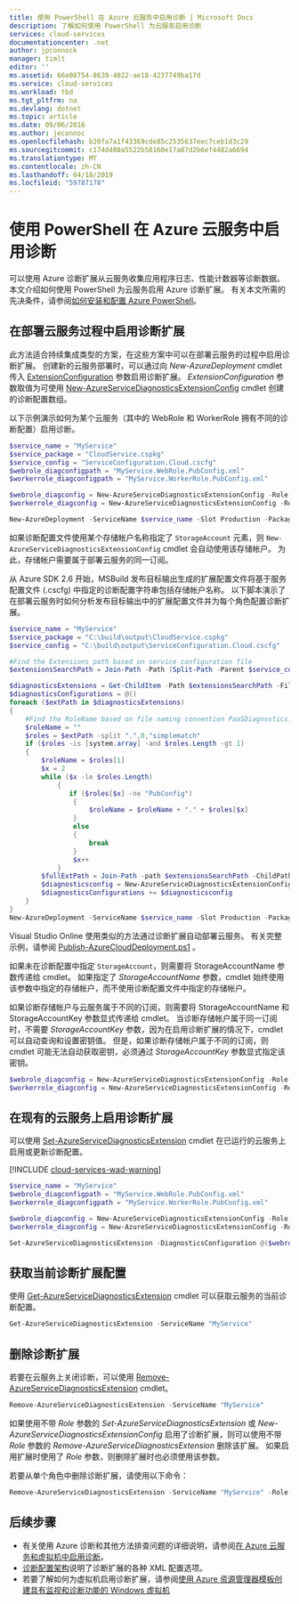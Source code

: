 ```yaml
---
title: 使用 PowerShell 在 Azure 云服务中启用诊断 | Microsoft Docs
description: 了解如何使用 PowerShell 为云服务启用诊断
services: cloud-services
documentationcenter: .net
author: jpconnock
manager: timlt
editor: ''
ms.assetid: 66e08754-8639-4022-ae18-4237749ba17d
ms.service: cloud-services
ms.workload: tbd
ms.tgt_pltfrm: na
ms.devlang: dotnet
ms.topic: article
ms.date: 09/06/2016
ms.author: jeconnoc
ms.openlocfilehash: b20fa7a1f43369cde85c2535637eec7ceb1d3c29
ms.sourcegitcommit: c174d408a5522b58160e17a87d2b6ef4482a6694
ms.translationtype: MT
ms.contentlocale: zh-CN
ms.lasthandoff: 04/18/2019
ms.locfileid: "59787178"
---
```

# <a name="enable-diagnostics-in-azure-cloud-services-using-powershell"></a>使用 PowerShell 在 Azure 云服务中启用诊断
可以使用 Azure 诊断扩展从云服务收集应用程序日志、性能计数器等诊断数据。 本文介绍如何使用 PowerShell 为云服务启用 Azure 诊断扩展。  有关本文所需的先决条件，请参阅[如何安装和配置 Azure PowerShell](/powershell/azure/overview)。

## <a name="enable-diagnostics-extension-as-part-of-deploying-a-cloud-service"></a>在部署云服务过程中启用诊断扩展
此方法适合持续集成类型的方案，在这些方案中可以在部署云服务的过程中启用诊断扩展。 创建新的云服务部署时，可以通过向 *New-AzureDeployment* cmdlet 传入 [ExtensionConfiguration](/powershell/module/servicemanagement/azure/new-azuredeployment?view=azuresmps-3.7.0) 参数启用诊断扩展。 *ExtensionConfiguration* 参数取值为可使用 [New-AzureServiceDiagnosticsExtensionConfig](/powershell/module/servicemanagement/azure/new-azureservicediagnosticsextensionconfig?view=azuresmps-3.7.0) cmdlet 创建的诊断配置数组。

以下示例演示如何为某个云服务（其中的 WebRole 和 WorkerRole 拥有不同的诊断配置）启用诊断。

```powershell
$service_name = "MyService"
$service_package = "CloudService.cspkg"
$service_config = "ServiceConfiguration.Cloud.cscfg"
$webrole_diagconfigpath = "MyService.WebRole.PubConfig.xml"
$workerrole_diagconfigpath = "MyService.WorkerRole.PubConfig.xml"

$webrole_diagconfig = New-AzureServiceDiagnosticsExtensionConfig -Role "WebRole" -DiagnosticsConfigurationPath $webrole_diagconfigpath
$workerrole_diagconfig = New-AzureServiceDiagnosticsExtensionConfig -Role "WorkerRole" -DiagnosticsConfigurationPath $workerrole_diagconfigpath

New-AzureDeployment -ServiceName $service_name -Slot Production -Package $service_package -Configuration $service_config -ExtensionConfiguration @($webrole_diagconfig,$workerrole_diagconfig)
```

如果诊断配置文件使用某个存储帐户名称指定了 `StorageAccount` 元素，则 `New-AzureServiceDiagnosticsExtensionConfig` cmdlet 会自动使用该存储帐户。 为此，存储帐户需要属于部署云服务的同一订阅。

从 Azure SDK 2.6 开始，MSBuild 发布目标输出生成的扩展配置文件将基于服务配置文件 (.cscfg) 中指定的诊断配置字符串包括存储帐户名称。 以下脚本演示了在部署云服务时如何分析发布目标输出中的扩展配置文件并为每个角色配置诊断扩展。

```powershell
$service_name = "MyService"
$service_package = "C:\build\output\CloudService.cspkg"
$service_config = "C:\build\output\ServiceConfiguration.Cloud.cscfg"

#Find the Extensions path based on service configuration file
$extensionsSearchPath = Join-Path -Path (Split-Path -Parent $service_config) -ChildPath "Extensions"

$diagnosticsExtensions = Get-ChildItem -Path $extensionsSearchPath -Filter "PaaSDiagnostics.*.PubConfig.xml"
$diagnosticsConfigurations = @()
foreach ($extPath in $diagnosticsExtensions)
{
    #Find the RoleName based on file naming convention PaaSDiagnostics.<RoleName>.PubConfig.xml
    $roleName = ""
    $roles = $extPath -split ".",0,"simplematch"
    if ($roles -is [system.array] -and $roles.Length -gt 1)
    {
        $roleName = $roles[1]
        $x = 2
        while ($x -le $roles.Length)
            {
               if ($roles[$x] -ne "PubConfig")
                {
                    $roleName = $roleName + "." + $roles[$x]
                }
                else
                {
                    break
                }
                $x++
            }
        $fullExtPath = Join-Path -path $extensionsSearchPath -ChildPath $extPath
        $diagnosticsconfig = New-AzureServiceDiagnosticsExtensionConfig -Role $roleName -DiagnosticsConfigurationPath $fullExtPath
        $diagnosticsConfigurations += $diagnosticsconfig
    }
}
New-AzureDeployment -ServiceName $service_name -Slot Production -Package $service_package -Configuration $service_config -ExtensionConfiguration $diagnosticsConfigurations
```

Visual Studio Online 使用类似的方法通过诊断扩展自动部署云服务。 有关完整示例，请参阅 [Publish-AzureCloudDeployment.ps1](https://github.com/Microsoft/vso-agent-tasks/blob/master/Tasks/AzureCloudPowerShellDeployment/Publish-AzureCloudDeployment.ps1) 。

如果未在诊断配置中指定 `StorageAccount`，则需要将 StorageAccountName 参数传递给 cmdlet。 如果指定了 *StorageAccountName* 参数，cmdlet 始终使用该参数中指定的存储帐户，而不使用诊断配置文件中指定的存储帐户。

如果诊断存储帐户与云服务属于不同的订阅，则需要将 StorageAccountName 和 StorageAccountKey 参数显式传递给 cmdlet。 当诊断存储帐户属于同一订阅时，不需要 *StorageAccountKey* 参数，因为在启用诊断扩展的情况下，cmdlet 可以自动查询和设置密钥值。 但是，如果诊断存储帐户属于不同的订阅，则 cmdlet 可能无法自动获取密钥，必须通过 *StorageAccountKey* 参数显式指定该密钥。

```powershell
$webrole_diagconfig = New-AzureServiceDiagnosticsExtensionConfig -Role "WebRole" -DiagnosticsConfigurationPath $webrole_diagconfigpath -StorageAccountName $diagnosticsstorage_name -StorageAccountKey $diagnosticsstorage_key
$workerrole_diagconfig = New-AzureServiceDiagnosticsExtensionConfig -Role "WorkerRole" -DiagnosticsConfigurationPath $workerrole_diagconfigpath -StorageAccountName $diagnosticsstorage_name -StorageAccountKey $diagnosticsstorage_key
```

## <a name="enable-diagnostics-extension-on-an-existing-cloud-service"></a>在现有的云服务上启用诊断扩展
可以使用 [Set-AzureServiceDiagnosticsExtension](/powershell/module/servicemanagement/azure/set-azureservicediagnosticsextension?view=azuresmps-3.7.0) cmdlet 在已运行的云服务上启用或更新诊断配置。

[!INCLUDE [cloud-services-wad-warning](../../includes/cloud-services-wad-warning.md)]

```powershell
$service_name = "MyService"
$webrole_diagconfigpath = "MyService.WebRole.PubConfig.xml"
$workerrole_diagconfigpath = "MyService.WorkerRole.PubConfig.xml"

$webrole_diagconfig = New-AzureServiceDiagnosticsExtensionConfig -Role "WebRole" -DiagnosticsConfigurationPath $webrole_diagconfigpath
$workerrole_diagconfig = New-AzureServiceDiagnosticsExtensionConfig -Role "WorkerRole" -DiagnosticsConfigurationPath $workerrole_diagconfigpath

Set-AzureServiceDiagnosticsExtension -DiagnosticsConfiguration @($webrole_diagconfig,$workerrole_diagconfig) -ServiceName $service_name
```

## <a name="get-current-diagnostics-extension-configuration"></a>获取当前诊断扩展配置
使用 [Get-AzureServiceDiagnosticsExtension](/powershell/module/servicemanagement/azure/get-azureservicediagnosticsextension?view=azuresmps-3.7.0) cmdlet 可以获取云服务的当前诊断配置。

```powershell
Get-AzureServiceDiagnosticsExtension -ServiceName "MyService"
```

## <a name="remove-diagnostics-extension"></a>删除诊断扩展
若要在云服务上关闭诊断，可以使用 [Remove-AzureServiceDiagnosticsExtension](/powershell/module/servicemanagement/azure/remove-azureservicediagnosticsextension?view=azuresmps-3.7.0) cmdlet。

```powershell
Remove-AzureServiceDiagnosticsExtension -ServiceName "MyService"
```

如果使用不带 *Role* 参数的 *Set-AzureServiceDiagnosticsExtension* 或 *New-AzureServiceDiagnosticsExtensionConfig* 启用了诊断扩展，则可以使用不带 *Role* 参数的 *Remove-AzureServiceDiagnosticsExtension* 删除该扩展。 如果启用扩展时使用了 *Role* 参数，则删除扩展时也必须使用该参数。

若要从单个角色中删除诊断扩展，请使用以下命令：

```powershell
Remove-AzureServiceDiagnosticsExtension -ServiceName "MyService" -Role "WebRole"
```

## <a name="next-steps"></a>后续步骤
* 有关使用 Azure 诊断和其他方法排查问题的详细说明，请参阅[在 Azure 云服务和虚拟机中启用诊断](cloud-services-dotnet-diagnostics.md)。
* [诊断配置架构](/azure/azure-monitor/platform/diagnostics-extension-schema-1dot2)说明了诊断扩展的各种 XML 配置选项。
* 若要了解如何为虚拟机启用诊断扩展，请参阅[使用 Azure 资源管理器模板创建具有监视和诊断功能的 Windows 虚拟机](../virtual-machines/windows/extensions-diagnostics-template.md)
